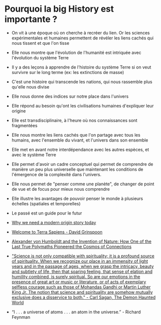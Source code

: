 # Pourquoi la big History est importante ?

- On vit à une époque où on cherche à recréer du lien. Or les sciences expérimentales et humaines permettent de révéler les liens cachés qui nous tissent et que l'on tisse
- Elle nous montre que l'évolution de l'humanité est intriquée avec l'évolution du système Terre
- Il y a des leçons à apprendre de l'histoire du système Terre si on veut survivre sur le long terme (ex: les extinctions de masse)
- C'est une histoire qui transcende les nations, qui nous rassemble plus qu'elle nous divise
- Elle nous donne des indices sur notre place dans l'univers
- Elle répond au besoin qu'ont les civilisations humaines d'expliquer leur origine
- Elle est transdisciplinaire, à l'heure où nos connaissances sont fragmentées
- Elle nous montre les liens cachés que l'on partage avec tous les humains, avec l'ensemble du vivant, et l'univers dans son ensemble
- Elle met en avant notre interdépendance avec les autres espèces, et avec le système Terre
- Elle permet d'avoir un cadre conceptuel qui permet de comprendre de manière un peu plus universelle que maintenant les conditions de l'émergence de la complexité dans l'univers.
- Elle nous permet de "penser comme une planète", de changer de point de vue et de focus pour mieux nous comprendre
- Elle illustre les avantages de pouvoir penser le monde à plusieurs échelles (spatiales et temporelles)
- Le passé est un guide pour le futur

- [Why we need a modern origin story today](sciencenordic.com/why-we-need-modern-origin-story-today?fbclid=IwAR0ivr-bTPKXx2ihbbWlLVnLmS08AvzW8ZyZcXi1wD5ePAWbA97LLH01dD4)

- [Welcome to Terra Sapiens - David Grinspoon](https://aeon.co/essays/enter-the-sapiezoic-a-new-aeon-of-self-aware-global-change?fbclid=IwAR1VAQExLOCvtmda9ZaiYorLv90ESishMroEIPzyT8m2-dXV-o57JUH-R58)

- [Alexander von Humboldt and the Invention of Nature: How One of the Last True Polymaths Pioneered the Cosmos of Connections](https://www.brainpickings.org/2015/12/07/the-invention-of-nature-humboldt-wulf/?fbclid=IwAR0UASZ4vxAh0WqDuLvcZdFWNcD4yGyhpfxAwEAmxTOSxLUol4iGDejdNto)

- ["Science is not only compatible with spirituality; it is a profound source of spirituality. When we recognize our place in an immensity of light years and in the passage of ages, when we grasp the intricacy, beauty and subtlety of life, then that soaring feeling, that sense of elation and humility combined, is surely spiritual. So are our emotions in the presence of great art or music or literature, or of acts of exemplary selfless courage such as those of Mohandas Gandhi or Martin Luther King Jr. The notion that science and spirituality are somehow mutually exclusive does a disservice to both." - Carl Sagan, The Demon Haunted World](https://www.brainpickings.org/2013/06/12/carl-sagan-on-science-and-spirituality/)

- “I . . . a universe of atoms . . . an atom in the universe.” - Richard Feynman
